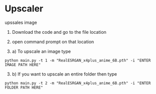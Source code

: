# Upscaler
upssales image

1. Download the code and go to the file location

2. open command prompt on that location

3. a) To upscale an image type
```
python main.py -t 1 -m "RealESRGAN_x4plus_anime_6B.pth" -i "ENTER IMAGE PATH HERE"
``` 
3. b) If you want to upscale an entire folder then type
```
python main.py -t 2 -m "RealESRGAN_x4plus_anime_6B.pth" -i "ENTER FOLDER PATH HERE"
```
 
